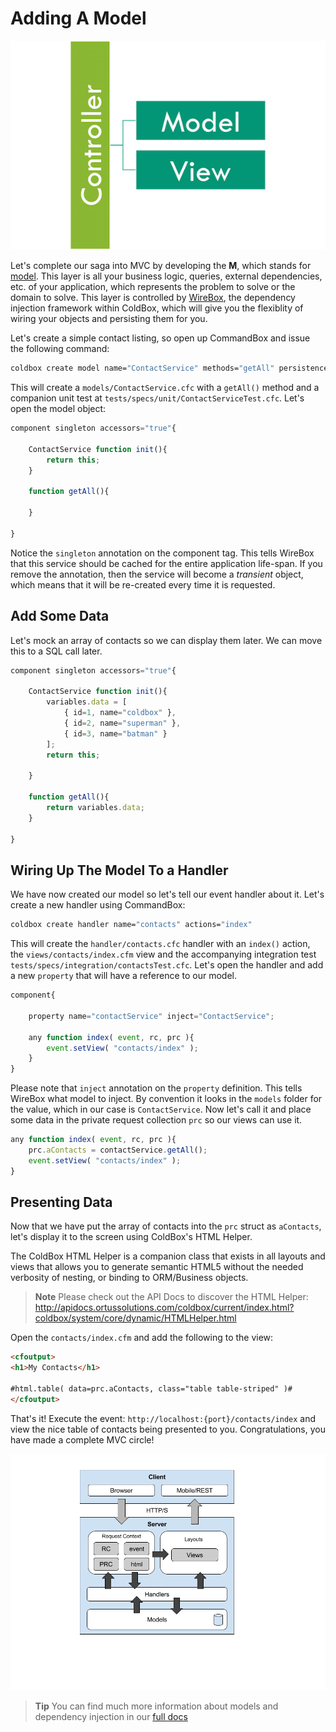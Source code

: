 # Adding A Model

![](../full/images/MVC.png)

Let's complete our saga into MVC by developing the **M**, which stands for [model](https://en.wikipedia.org/wiki/Domain_model).  This layer is all your business logic, queries, external dependencies, etc. of your application, which represents the problem to solve or the domain to solve.  This layer is controlled by [WireBox](https://wirebox.ortusbooks.com), the dependency injection framework within ColdBox, which will give you the flexiblity of wiring your objects and persisting them for you.

Let's create a simple contact listing, so open up CommandBox and issue the following command:

```bash
coldbox create model name="ContactService" methods="getAll" persistence="singleton"
```

This will create a `models/ContactService.cfc` with a `getAll()` method and a companion unit test at `tests/specs/unit/ContactServiceTest.cfc`.  Let's open the model object:

```js
component singleton accessors="true"{      

    ContactService function init(){         
        return this;     
    }

    function getAll(){      

    }

}
```

Notice the `singleton` annotation on the component tag.  This tells WireBox that this service should be cached for the entire application life-span. If you remove the annotation, then the service will become a _transient_ object, which means that it will be re-created every time it is requested.

## Add Some Data

Let's mock an array of contacts so we can display them later. We can move this to a SQL call later.

```js
component singleton accessors="true"{

    ContactService function init(){
        variables.data = [
            { id=1, name="coldbox" },
            { id=2, name="superman" },
            { id=3, name="batman" }
        ];    
        return this;

    }

    function getAll(){
        return variables.data;
    }

}
```

## Wiring Up The Model To a Handler

We have now created our model so let's tell our event handler about it. Let's create a new handler using CommandBox:

```bash
coldbox create handler name="contacts" actions="index"
```

This will create the `handler/contacts.cfc` handler with an `index()` action, the `views/contacts/index.cfm` view and the accompanying integration test `tests/specs/integration/contactsTest.cfc`.  Let's open the handler and add a new `property` that will have a reference to our model.

```js
component{ 

    property name="contactService" inject="ContactService";

    any function index( event, rc, prc ){ 
        event.setView( "contacts/index" ); 
    }
}
```

Please note that `inject` annotation on the `property` definition.  This tells WireBox what model to inject.  By convention it looks in the `models` folder for the value, which in our case is `ContactService`.  Now let's call it and place some data in the private request collection `prc` so our views can use it.

```js
any function index( event, rc, prc ){
    prc.aContacts = contactService.getAll();
    event.setView( "contacts/index" );
}
```

## Presenting Data

Now that we have put the array of contacts into the `prc` struct as `aContacts`, let's display it to the screen using ColdBox's HTML Helper. 

The ColdBox HTML Helper is a companion class that exists in all layouts and views that allows you to generate semantic HTML5 without the needed verbosity of nesting, or binding to ORM/Business objects.

> **Note** Please check out the API Docs to discover the HTML Helper: http://apidocs.ortussolutions.com/coldbox/current/index.html?coldbox/system/core/dynamic/HTMLHelper.html

Open the `contacts/index.cfm` and add the following to the view:

```html
<cfoutput>
<h1>My Contacts</h1>

#html.table( data=prc.aContacts, class="table table-striped" )#
</cfoutput>
```

That's it! Execute the event: `http://localhost:{port}/contacts/index` and view the nice table of contacts being presented to you.  Congratulations, you have made a complete MVC circle!

![](../full/images/request-lifecycle.png)

> **Tip** You can find much more information about models and dependency injection in our [full docs](https://coldbox.ortusbooks.com/content/full/models/)




